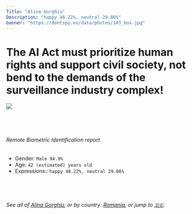 ```yaml
---
Title: "Alina Gorghiu"
Description: "happy 48.22%, neutral 29.86%"
banner: "https://dontspy.eu/data/photos/143_box.jpg"
---
```


# The AI Act must prioritize human rights and support civil society, not bend to the demands of the surveillance industry complex!

<link rel="stylesheet" type="text/css" href="/css/blog.css" />

<div class="is-fake" hidden>

_This image is **clearly fake**_, yet we [continue to collect them because the AI Act negotiations](/blog/why-deepfake/) are heading in a direction that will only make people's lives more complicated. For a more in-depth explanation, read: [Double threat: why losing the battle against Face Biometrics would fuel the proliferation of deepfakes](/blog/the-dual-threat-how-losing-the-biometric-battle-fuels-deepfake-proliferation/).


</div>

<!-- <img src="https://dontspy.eu/data/photos/54_box.jpg" /> -->
<img src="https://dontspy.eu/data/photos/143_box.jpg" />

## <br>

###### Remote Biometric Identification report

* <span class="label">Gender:</span> `Male 94.9%`
* <span class="label">Age:</span> `42 (estimated) years old`
* <span class="label">Expressions::</span> `happy 48.22%, neutral 29.86%`

## <br>

###### See all of [Alina Gorghiu](/policymaker#Alina%20Gorghiu), or by country: [Romania](/country#Romania), or jump to [🇩🇪](/x/166).

## <br>
